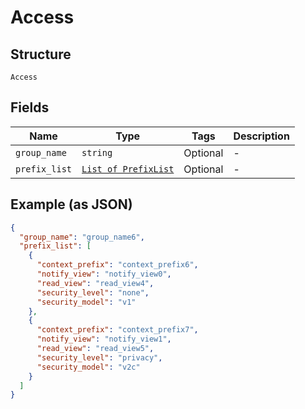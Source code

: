 
# Access

## Structure

`Access`

## Fields

| Name | Type | Tags | Description |
|  --- | --- | --- | --- |
| `group_name` | `string` | Optional | - |
| `prefix_list` | [`List of PrefixList`](../../doc/models/prefix-list.md) | Optional | - |

## Example (as JSON)

```json
{
  "group_name": "group_name6",
  "prefix_list": [
    {
      "context_prefix": "context_prefix6",
      "notify_view": "notify_view0",
      "read_view": "read_view4",
      "security_level": "none",
      "security_model": "v1"
    },
    {
      "context_prefix": "context_prefix7",
      "notify_view": "notify_view1",
      "read_view": "read_view5",
      "security_level": "privacy",
      "security_model": "v2c"
    }
  ]
}
```

